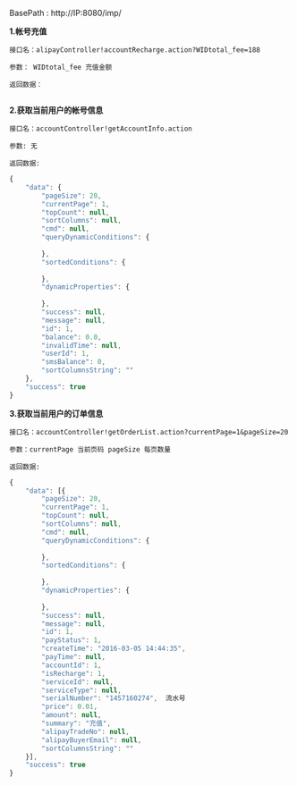 

BasePath : http://IP:8080/imp/

**1.帐号充值**

`接口名：alipayController!accountRecharge.action?WIDtotal_fee=188`

`参数： WIDtotal_fee 充值金额`

`返回数据：`
```javascript

```
**2.获取当前用户的帐号信息**

`接口名：accountController!getAccountInfo.action`

`参数: 无`

`返回数据:`

```javascript
{
	"data": {
		"pageSize": 20,
		"currentPage": 1,
		"topCount": null,
		"sortColumns": null,
		"cmd": null,
		"queryDynamicConditions": {
			
		},
		"sortedConditions": {
			
		},
		"dynamicProperties": {
			
		},
		"success": null,
		"message": null,
		"id": 1,
		"balance": 0.0,
		"invalidTime": null,
		"userId": 1,
		"smsBalance": 0,
		"sortColumnsString": ""
	},
	"success": true
}
```

**3.获取当前用户的订单信息**

`接口名：accountController!getOrderList.action?currentPage=1&pageSize=20`

`参数：currentPage 当前页码 pageSize 每页数量`

`返回数据:`

```javascript
{
	"data": [{
		"pageSize": 20,
		"currentPage": 1,
		"topCount": null,
		"sortColumns": null,
		"cmd": null,
		"queryDynamicConditions": {
			
		},
		"sortedConditions": {
			
		},
		"dynamicProperties": {
			
		},
		"success": null,
		"message": null,
		"id": 1,
		"payStatus": 1,
		"createTime": "2016-03-05 14:44:35",
		"payTime": null,
		"accountId": 1,
		"isRecharge": 1,
		"serviceId": null,
		"serviceType": null,
		"serialNumber": "1457160274",  流水号
		"price": 0.01,
		"amount": null,
		"summary": "充值",
		"alipayTradeNo": null,
		"alipayBuyerEmail": null,
		"sortColumnsString": ""
	}],
	"success": true
}
```
